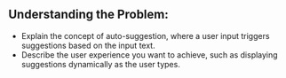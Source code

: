 ## **Understanding the Problem:**

- Explain the concept of auto-suggestion, where a user input triggers suggestions based on the input text.
- Describe the user experience you want to achieve, such as displaying suggestions dynamically as the user types.
